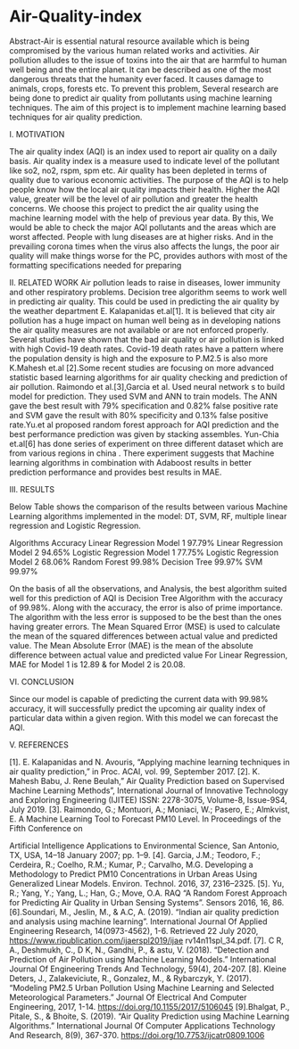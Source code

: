 # Air-Quality-index
Abstract-Air is essential natural resource available which is being compromised by the various human related works and activities. Air pollution alludes to the issue of toxins into the air that are harmful to human well being and the entire planet. It can be described as one of the most dangerous threats that the humanity ever faced. It causes damage to animals, crops, forests etc. To prevent this problem, Several research are being done to predict air quality from pollutants using machine learning techniques. The aim of this project is to implement machine learning based techniques for air quality prediction.


I.	MOTIVATION

The  air  quality  index  (AQI)  is  an  index  used to report air quality on a daily basis. Air quality index is  a  measure  used  to  indicate  level  of  the pollutant like so2, no2, rspm, spm etc. Air quality has been depleted in terms of quality due to various economic activities. The purpose of the AQI is to help people know how the local air quality impacts their health. Higher the AQI value, greater will be the level of air pollution and greater the health concerns. We choose this project to predict the air quality using the machine learning model with the help of previous year data.  By this, We would be able to check the major AQI pollutants and  the  areas  which  are  worst  affected.   People with lung diseases are at higher risks. And in the prevailing  corona  times  when  the  virus  also  affects  the  lungs,  the  poor  air  quality  will  make things worse for the PC, provides authors with most of the formatting specifications needed for preparing 

II.	RELATED WORK
Air pollution leads to raise in    diseases, lower immunity and other respiratory problems. Decision tree algorithm seems to work well in predicting air quality. This could be used in predicting the air quality by the weather department E. Kalapanidas et.al[1].
It is believed that city air pollution has a huge impact on human well being  as in developing nations the air quality measures are not available or are not enforced properly.
Several studies have shown that the bad air quality or air pollution is linked with high Covid-19 death rates.
Covid-19 death rates have a pattern where the population density is high and the exposure to P.M2.5 is also more K.Mahesh et.al [2].Some recent studies are focusing on more advanced statistic based learning algorithms for air quality checking and prediction of air pollution. Raimondo et al.[3],Garcia et al. Used neural network s to build model for prediction. They used SVM and ANN to train models. The ANN gave the best result with 79% specification and 0.82% false positive rate and SVM gave the result with 80% specificity and 0.13% false positive rate.Yu.et al proposed random forest approach for AQI prediction and the best performance prediction was given by stacking assembles. Yun-Chia et.al[6] has done series of experiment on three different dataset which are from various  regions in china . There experiment suggests that Machine learning algorithms in combination with Adaboost results in better prediction performance and provides best results in MAE.

III. RESULTS

Below Table shows the comparison of the results between various Machine Learning algorithms implemented in the model: DT, SVM, RF, multiple linear regression and Logistic Regression.

Algorithms	Accuracy
Linear Regression Model 1	97.79%
Linear Regression Model 2	94.65%
Logistic Regression Model 1	77.75%
Logistic Regression Model 2	68.06%
Random Forest	99.98%
Decision Tree	99.97%
SVM	99.97%

On the basis of all the observations, and Analysis, the best algorithm suited well for this prediction of AQI is Decision Tree Algorithm with the accuracy of 99.98%.
Along with the accuracy, the error is also of prime importance. The algorithm with the less error is supposed to be the best than the ones having greater errors. The Mean Squared Error (MSE) is used to calculate the mean of the squared differences between actual value and predicted value. The Mean Absolute Error (MAE) is the mean of the absolute difference between actual value and predicted value For Linear Regression, MAE for Model 1 is 12.89 & for Model 2 is 20.08.

VI. CONCLUSION

Since our model is capable of predicting the current data with 99.98% accuracy, it will successfully predict the upcoming air quality index of particular data within a given region. With this model we can forecast the AQI.

V. REFERENCES

[1]. E. Kalapanidas and N. Avouris, “Applying machine learning techniques in air quality prediction,” in Proc. ACAI, vol. 99, September 2017.
[2]. K. Mahesh Babu, J. Rene Beulah,” Air Quality Prediction based on Supervised Machine Learning Methods”, International Journal of Innovative Technology and Exploring Engineering (IJITEE) ISSN: 2278-3075, Volume-8, Issue-9S4, July 2019.
[3]. Raimondo, G.; Montuori, A.; Moniaci, W.; Pasero, E.; Almkvist, E. A Machine Learning Tool to Forecast PM10 Level. In Proceedings of the Fifth Conference on
 
Artificial Intelligence Applications to Environmental Science, San Antonio, TX, USA, 14–18 January 2007; pp. 1–9.
[4]. Garcia, J.M.; Teodoro, F.; Cerdeira, R.; Coelho, R.M.; Kumar, P.; Carvalho, M.G. Developing a Methodology to Predict PM10 Concentrations in Urban Areas Using Generalized Linear Models. Environ. Technol. 2016, 37, 2316–2325.
[5]. Yu, R.; Yang, Y.; Yang, L.; Han, G.; Move, O.A. RAQ
“A Random Forest Approach for Predicting Air Quality in Urban Sensing Systems”. Sensors 2016, 16, 86.
[6].Soundari, M., Jeslin, M., & A.C, A. (2019). “Indian air quality prediction and analysis using machine learning”. International Journal Of Applied Engineering  Research,  14(0973-4562),  1-6. Retrieved
22	July	2020,
https://www.ripublication.com/ijaerspl2019/ijae rv14n11spl_34.pdf.
[7]. C R, A., Deshmukh, C., D K, N., Gandhi, P., & astu, V. (2018). “Detection and Prediction of Air Pollution using Machine Learning Models.” International Journal Of Engineering Trends And Technology, 59(4), 204-207.
[8]. Kleine Deters, J., Zalakeviciute, R., Gonzalez, M., & Rybarczyk, Y. (2017). “Modeling PM2.5 Urban Pollution Using Machine Learning and Selected Meteorological Parameters.” Journal Of Electrical And Computer	Engineering,	2017,	1-14.
https://doi.org/10.1155/2017/5106045
[9].Bhalgat, P., Pitale, S., & Bhoite, S. (2019). “Air Quality Prediction using Machine Learning Algorithms.” International Journal Of Computer Applications Technology And Research, 8(9), 367-370.
https://doi.org/10.7753/ijcatr0809.1006



 

